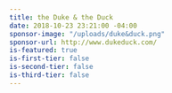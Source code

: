 ```yaml
---
title: the Duke & the Duck
date: 2018-10-23 23:21:00 -04:00
sponsor-image: "/uploads/duke&duck.png"
sponsor-url: http://www.dukeduck.com/
is-featured: true
is-first-tier: false
is-second-tier: false
is-third-tier: false
---
```


